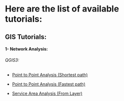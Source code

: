 # Here are the list of available tutorials:

## GIS Tutorials:

#### 1- Network Analysis:

###### QGIS3:

* [Point to Point Analysis (Shortest path)](GIS/Network_Analysis/QGIS3/1-point-to-point-shortest-path/steps.md)

* [Point to Point Analysis (Fastest path)](GIS/Network_Analysis/QGIS3/2-point-to-point-fastest-path/steps.md)

* [Service Area Analysis (From Layer)](GIS/Network_Analysis/QGIS3/3-service-area-from-layer/steps.md)
